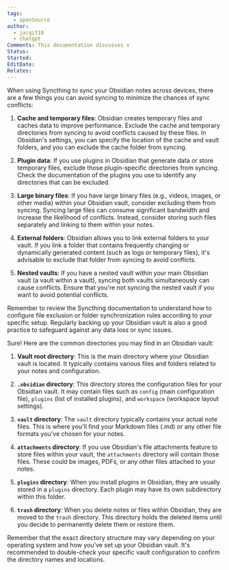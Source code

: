 ```yaml
---
tags:
  - openSource
author:
  - jacgit18
  - chatgpt
Comments: This documentation discusses s
Status: 
Started: 
EditDate: 
Relates:
---
```

When using Syncthing to sync your Obsidian notes across devices, there are a few things you can avoid syncing to minimize the chances of sync conflicts:

1. **Cache and temporary files**: Obsidian creates temporary files and caches data to improve performance. Exclude the cache and temporary directories from syncing to avoid conflicts caused by these files. In Obsidian's settings, you can specify the location of the cache and vault folders, and you can exclude the cache folder from syncing.

2. **Plugin data**: If you use plugins in Obsidian that generate data or store temporary files, exclude those plugin-specific directories from syncing. Check the documentation of the plugins you use to identify any directories that can be excluded.

3. **Large binary files**: If you have large binary files (e.g., videos, images, or other media) within your Obsidian vault, consider excluding them from syncing. Syncing large files can consume significant bandwidth and increase the likelihood of conflicts. Instead, consider storing such files separately and linking to them within your notes.

4. **External folders**: Obsidian allows you to link external folders to your vault. If you link a folder that contains frequently changing or dynamically generated content (such as logs or temporary files), it's advisable to exclude that folder from syncing to avoid conflicts.

5. **Nested vaults**: If you have a nested vault within your main Obsidian vault (a vault within a vault), syncing both vaults simultaneously can cause conflicts. Ensure that you're not syncing the nested vault if you want to avoid potential conflicts.

Remember to review the Syncthing documentation to understand how to configure file exclusion or folder synchronization rules according to your specific setup. Regularly backing up your Obsidian vault is also a good practice to safeguard against any data loss or sync issues.



Sure! Here are the common directories you may find in an Obsidian vault:

1. **Vault root directory**: This is the main directory where your Obsidian vault is located. It typically contains various files and folders related to your notes and configuration.

2. **`.obsidian` directory**: This directory stores the configuration files for your Obsidian vault. It may contain files such as `config` (main configuration file), `plugins` (list of installed plugins), and `workspace` (workspace layout settings).

3. **`vault` directory**: The `vault` directory typically contains your actual note files. This is where you'll find your Markdown files (.md) or any other file formats you've chosen for your notes.

4. **`attachments` directory**: If you use Obsidian's file attachments feature to store files within your vault, the `attachments` directory will contain those files. These could be images, PDFs, or any other files attached to your notes.

5. **`plugins` directory**: When you install plugins in Obsidian, they are usually stored in a `plugins` directory. Each plugin may have its own subdirectory within this folder.

6. **`trash` directory**: When you delete notes or files within Obsidian, they are moved to the `trash` directory. This directory holds the deleted items until you decide to permanently delete them or restore them.

Remember that the exact directory structure may vary depending on your operating system and how you've set up your Obsidian vault. It's recommended to double-check your specific vault configuration to confirm the directory names and locations.